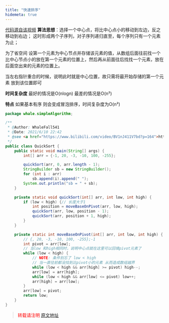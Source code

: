 ```yaml
---
title: "快速排序"
hidemeta: true
---
```

 

[代码源自该视频](https://www.bilibili.com/video/BV1nJ411V7bd?p=164)
**算法思想**：选择一个中心点，将比中心点小的移动到左边，反之移动到右边；
这时形成两个子序列，对子序列递归直至，每个序列只有一个元素为止；

为了省空间 设第一个元素为中心节点并存储该元素的值，从数组后面往前找一个
比中心节点小的放在第一个元素的位置上，然后再从前面往后找找一个元素，放在
后面空出来的元素的位置上。 

当左右指针重合的时候，说明此时就是中心位置，故只需将最开始存储的第一个元素
放到该位置即可

**时间复杂度** 最好的情况是O(nlogn) 最差的情况是O(n²) 

**特点** 如果基本有序 则会变成冒泡排序，时间复杂度为O(n²)

```java
package whale.simpleAlgorithm;

/**
 * @Author: WhaleFall541
 * @Date: 2021/6/10 22:42
 * @see <a href="https://www.bilibili.com/video/BV1nJ411V7bd?p=164">https://www.bilibili.com/video/BV1nJ411V7bd?p=164</a>
 */
public class QuickSort {
    public static void main(String[] args) {
        int[] arr = {-1, 20, -3, -10, 100, -255};

        quickSort(arr, 0, arr.length - 1);
        StringBuilder sb = new StringBuilder();
        for (int i : arr)
            sb.append(i).append(" ");
        System.out.println("sb = " + sb);
    }

    private static void quickSort(int[] arr, int low, int high) {
        if (low < high) {// 长度大于1
            int position = moveBaseOnPivot(arr, low, high);
            quickSort(arr, low, position - 1);
            quickSort(arr, position + 1, high);
        }
    }

    private static int moveBaseOnPivot(int[] arr, int low, int high) {
        // {, 20, -3, -10, 100, -255};-1
        int pivot = arr[low];
        // 当low 和high相同时，说明中心点就在这里可以回填pivot元素了
        while (low < high) {
            // NOTE: 条件别忘了 low < high
            // 当一直往前都没找到比pivot小的元素 从而造成数组越界
            while (low < high && arr[high] >= pivot) high--;
            arr[low] = arr[high];
            while (low < high && arr[low] <= pivot) low++;
            arr[high] = arr[low];
        }
        arr[low] = pivot;
        return low;
    }
}

```



> <font color="red" >转载请注明 [原文地址](https://www.cnblogs.com/whalefall541/p/14873288.html)</font>